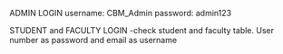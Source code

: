 ADMIN LOGIN
username: CBM_Admin
password: admin123

STUDENT and FACULTY LOGIN
-check student and faculty table. User number as password and email as username
